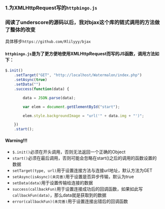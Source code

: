### 1.为XMLHttpRequest写的`httpbingo.js`

### 阅读了underscore的源码以后，我对bjax这个库的链式调用的方法做了整体的改变

具体移步`https://github.com/Rlilyyy/bjax`

#### `httpbingo.js`是为了更方便地使用XMLHttpRequest而写的JS函数，调用方法如下：
``` js
$.init()
	.setTarget("GET", "http://localhost/Watermalon/index.php")
	.setAsync(true)
	.setData("")
	.success(function(data) {

		data = JSON.parse(data);

		var elem = document.getElementById("start");

		elem.style.backgroundImage = "url('" + data.img + "')";

	})
	.start();
```

#### Warning!!!
* `$.init()`必须在开头调用，否则无法返回一个正确的Object
* `start()`必须在最后调用，否则可能会忽略在start()之后的调用的函数设置的数据
* `setTarget(type, url)`用于设置连接方法与连接url地址，默认方法为GET
* `setAsync(isAsync)(未完善)`用于设置是否异步传输，默认为true
* `setData(data)`用于设置传输给连接的数据
* `success(callbackFun)`用于设置连接成功后的回调函数，如果如此写`callbackFun(data)`，那么data就是获取到的数据
* `error(callbackFun)(未完善)`用于设置连接出错后的回调函数
